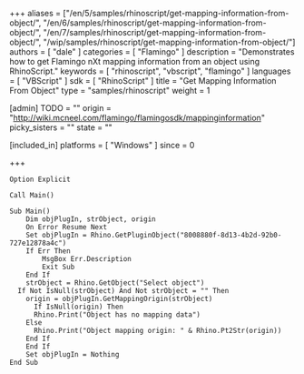 +++
aliases = ["/en/5/samples/rhinoscript/get-mapping-information-from-object/", "/en/6/samples/rhinoscript/get-mapping-information-from-object/", "/en/7/samples/rhinoscript/get-mapping-information-from-object/", "/wip/samples/rhinoscript/get-mapping-information-from-object/"]
authors = [ "dale" ]
categories = [ "Flamingo" ]
description = "Demonstrates how to get Flamingo nXt mapping information from an object using RhinoScript."
keywords = [ "rhinoscript", "vbscript", "flamingo" ]
languages = [ "VBScript" ]
sdk = [ "RhinoScript" ]
title = "Get Mapping Information From Object"
type = "samples/rhinoscript"
weight = 1

[admin]
TODO = ""
origin = "http://wiki.mcneel.com/flamingo/flamingosdk/mappinginformation"
picky_sisters = ""
state = ""

[included_in]
platforms = [ "Windows" ]
since = 0

+++

```vbnet
Option Explicit

Call Main()

Sub Main()
	Dim objPlugIn, strObject, origin
	On Error Resume Next
	Set objPlugIn = Rhino.GetPluginObject("8008880f-8d13-4b2d-92b0-727e12878a4c")
	If Err Then
		MsgBox Err.Description
		Exit Sub
	End If
	strObject = Rhino.GetObject("Select object")
  If Not IsNull(strObject) And Not strObject = "" Then
  	origin = objPlugIn.GetMappingOrigin(strObject)
	  If IsNull(origin) Then
      Rhino.Print("Object has no mapping data")
    Else
      Rhino.Print("Object mapping origin: " & Rhino.Pt2Str(origin))
    End If
	End If
	Set objPlugIn = Nothing
End Sub
```
